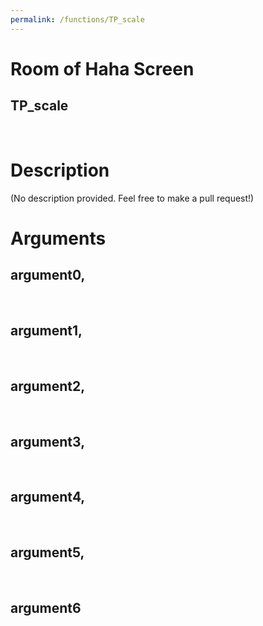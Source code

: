 ```yaml
---
permalink: /functions/TP_scale
---
```

# Room of Haha Screen  
## TP_scale  
&nbsp;  
# Description  
(No description provided. Feel free to make a pull request!) 
&nbsp;  
# Arguments
## argument0, 

&nbsp;  
## argument1, 

&nbsp;  
## argument2, 

&nbsp;  
## argument3, 

&nbsp;  
## argument4, 

&nbsp;  
## argument5, 

&nbsp;  
## argument6

&nbsp;  


